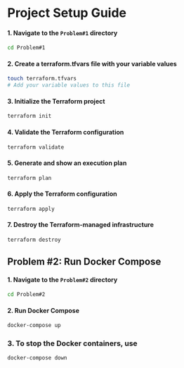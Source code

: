 # Project Setup Guide

#### 1. Navigate to the `Problem#1` directory

  ```sh
  cd Problem#1
  ```

#### 2. Create a terraform.tfvars file with your variable values

  ```sh
  touch terraform.tfvars
  # Add your variable values to this file
  ```

#### 3. Initialize the Terraform project

  ```sh
  terraform init
  ```

#### 4. Validate the Terraform configuration

  ```sh
  terraform validate
  ```

#### 5. Generate and show an execution plan

  ```sh
  terraform plan
  ```

#### 6. Apply the Terraform configuration

  ```sh
  terraform apply
  ```

#### 7. Destroy the Terraform-managed infrastructure

  ```sh
  terraform destroy
  ```

## Problem #2: Run Docker Compose

#### 1. Navigate to the `Problem#2` directory

  ```sh
  cd Problem#2
  ```

#### 2. Run Docker Compose

  ```sh
  docker-compose up
  ```

### 3. To stop the Docker containers, use

  ```sh
  docker-compose down
  ```
